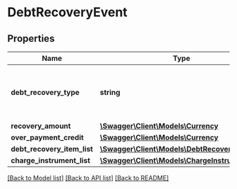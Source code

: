 # DebtRecoveryEvent

## Properties
Name | Type | Description | Notes
------------ | ------------- | ------------- | -------------
**debt_recovery_type** | **string** | The debt recovery type.  Possible values:  * DebtPayment  * DebtPaymentFailure  *DebtAdjustment | [optional] 
**recovery_amount** | [**\Swagger\Client\Models\Currency**](Currency.md) |  | [optional] 
**over_payment_credit** | [**\Swagger\Client\Models\Currency**](Currency.md) |  | [optional] 
**debt_recovery_item_list** | [**\Swagger\Client\Models\DebtRecoveryItemList**](DebtRecoveryItemList.md) |  | [optional] 
**charge_instrument_list** | [**\Swagger\Client\Models\ChargeInstrumentList**](ChargeInstrumentList.md) |  | [optional] 

[[Back to Model list]](../../README.md#documentation-for-models) [[Back to API list]](../../README.md#documentation-for-api-endpoints) [[Back to README]](../../README.md)


